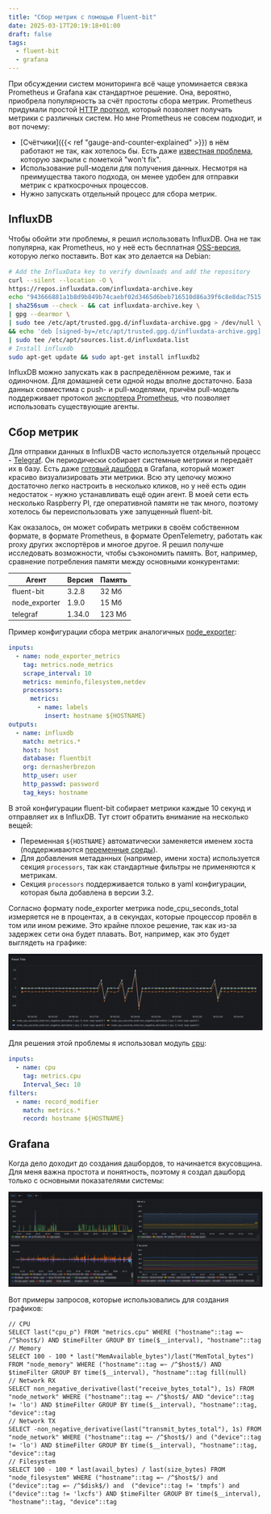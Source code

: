 ```yaml
---
title: "Сбор метрик с помощью Fluent-bit"
date: 2025-03-17T20:19:18+01:00
draft: false
tags:
  - fluent-bit
  - grafana
---
```

При обсуждении систем мониторинга всё чаще упоминается связка Prometheus и Grafana как стандартное решение. Она, вероятно, приобрела популярность за счёт простоты сбора метрик. Prometheus придумали простой [HTTP проткол](https://prometheus.io/docs/instrumenting/writing_exporters/), который позволяет получать метрики с различных систем. Но мне Prometheus не совсем подходит, и вот почему:

 * [Счётчики]({{< ref "gauge-and-counter-explained" >}}) в нём работают не так, как хотелось бы. Есть даже [известная проблема](https://github.com/prometheus/prometheus/issues/3746), которую закрыли с пометкой "won't fix".
 * Использование pull-модели для получения данных. Несмотря на преимущества такого подхода, он менее удобен для отправки метрик с краткосрочных процессов. 
 * Нужно запускать отдельный процесс для сбора метрик.
 
## InfluxDB

Чтобы обойти эти проблемы, я решил использовать InfluxDB. Она не так популярна, как Prometheus, но у неё есть бесплатная [OSS-версия](https://github.com/influxdata/influxdb), которую легко поставить. Вот как это делается на Debian:

```bash
# Add the InfluxData key to verify downloads and add the repository
curl --silent --location -O \
https://repos.influxdata.com/influxdata-archive.key
echo "943666881a1b8d9b849b74caebf02d3465d6beb716510d86a39f6c8e8dac7515  influxdata-archive.key" \
| sha256sum --check - && cat influxdata-archive.key \
| gpg --dearmor \
| sudo tee /etc/apt/trusted.gpg.d/influxdata-archive.gpg > /dev/null \
&& echo 'deb [signed-by=/etc/apt/trusted.gpg.d/influxdata-archive.gpg] https://repos.influxdata.com/debian stable main' \
| sudo tee /etc/apt/sources.list.d/influxdata.list
# Install influxdb
sudo apt-get update && sudo apt-get install influxdb2
```

InfluxDB можно запускать как в распределённом режиме, так и одиночном. Для домашней сети одной ноды вполне достаточно. База данных совместима с push- и pull-моделями, причём pull-модель поддерживает протокол [экспортера Prometheus](https://prometheus.io/docs/instrumenting/writing_exporters/), что позволяет использовать существующие агенты.

## Сбор метрик

Для отправки данных в InfluxDB часто используется отдельный процесс - [Telegraf](https://github.com/influxdata/telegraf). Он периодически собирает системные метрики и передаёт их в базу. Есть даже [готовый дашборд](https://grafana.com/grafana/dashboards/928-telegraf-system-dashboard/) в Grafana, который может красиво визуализировать эти метрики. Всю эту цепочку можно достаточно легко настроить в несколько кликов, но у неё есть один недостаток - нужно устанавливать ещё один агент. В моей сети есть несколько Raspberry PI, где оперативной памяти не так много, поэтому хотелось бы переиспользовать уже запущенный fluent-bit.

Как оказалось, он может собирать метрики в своём собственном формате, в формате Prometheus, в формате OpenTelemetry, работать как proxy других экспортёров и многое другое. Я решил получше исследовать возможности, чтобы съэкономить память. Вот, например, сравнение потребления памяти между основными конкурентами:

<table>
<thead>
<tr>
<th>Агент</th>
<th>Версия</th>
<th>Память</th>
</tr>
</thead>
<tbody>
<tr>
<td>fluent-bit</td>
<td>3.2.8</td>
<td>32 Мб</td>
</tr>
<tr>
<td>node_exporter</td>
<td>1.9.0</td>
<td>15 Мб</td>
</tr>
<tr>
<td>telegraf</td>
<td>1.34.0</td>
<td>123 Мб</td>
</tr>
</tbody>
</table>

Пример конфигурации сбора метрик аналогичных [node_exporter](https://github.com/prometheus/node_exporter):

```yaml
inputs:
  - name: node_exporter_metrics
    tag: metrics.node_metrics
    scrape_interval: 10
    metrics: meminfo,filesystem,netdev
    processors:
      metrics:
        - name: labels
          insert: hostname ${HOSTNAME}
outputs:
  - name: influxdb
    match: metrics.*
    host: host
    database: fluentbit
    org: dernasherbrezon
    http_user: user
    http_passwd: password
    tag_keys: hostname
```

В этой конфигурации fluent-bit собирает метрики каждые 10 секунд и отправляет их в InfluxDB. Тут стоит обратить внимание на несколько вещей:

 * Переменная ```${HOSTNAME}``` автоматически заменяется именем хоста (поддерживаются [переменные среды](https://docs.fluentbit.io/manual/administration/configuring-fluent-bit/classic-mode/variables)).
 * Для добавления метаданных (например, имени хоста) используется секция ```processors```, так как стандартные фильтры не применяются к метрикам.
 * Cекция ```processors``` поддерживается только в yaml конфигурации, которая была добавлена в версии 3.2.

Согласно формату node_exporter метрика node_cpu_seconds_total измеряется не в процентах, а в секундах, которые процессор провёл в том или ином режиме. Это крайне плохое решение, так как из-за задержек сети она будет плавать. Вот, например, как это будет выглядеть на графике:

![](img/cpu.png)

Для решения этой проблемы я использовал модуль [cpu](https://docs.fluentbit.io/manual/pipeline/inputs/cpu-metrics):

```yaml
inputs:
  - name: cpu
    tag: metrics.cpu
    Interval_Sec: 10
filters:
  - name: record_modifier
    match: metrics.*
    record: hostname ${HOSTNAME}
```

## Grafana

Когда дело доходит до создания дашбордов, то начинается вкусовщина. Для меня важна простота и понятность, поэтому я создал дашборд только с основными показателями системы:

![](img/grafana.png)

Вот примеры запросов, которые использовались для создания графиков:

```
// CPU
SELECT last("cpu_p") FROM "metrics.cpu" WHERE ("hostname"::tag =~ /^$host$/) AND $timeFilter GROUP BY time($__interval), "hostname"::tag
// Memory
SELECT 100 - 100 * last("MemAvailable_bytes")/last("MemTotal_bytes") FROM "node_memory" WHERE ("hostname"::tag =~ /^$host$/) AND $timeFilter GROUP BY time($__interval), "hostname"::tag fill(null)
// Network RX
SELECT non_negative_derivative(last("receive_bytes_total"), 1s) FROM "node_network" WHERE ("hostname"::tag =~ /^$host$/ AND "device"::tag != 'lo') AND $timeFilter GROUP BY time($__interval), "hostname"::tag, "device"::tag
// Network TX
SELECT -non_negative_derivative(last("transmit_bytes_total"), 1s) FROM "node_network" WHERE ("hostname"::tag =~ /^$host$/) and ("device"::tag != 'lo') AND $timeFilter GROUP BY time($__interval), "hostname"::tag, "device"::tag
// Filesystem
SELECT 100 - 100 * last(avail_bytes) / last(size_bytes) FROM "node_filesystem" WHERE ("hostname"::tag =~ /^$host$/) and ("device"::tag =~ /^$disk$/) and  ("device"::tag != 'tmpfs') and  ("device"::tag != 'lxcfs') AND $timeFilter GROUP BY time($__interval), "hostname"::tag, "device"::tag
```

